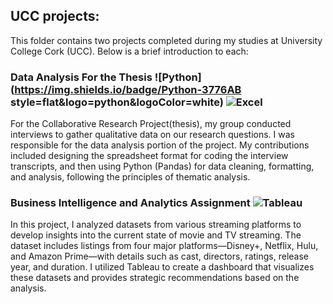 ## UCC projects: 
This folder contains two projects completed during my studies at University College Cork (UCC). Below is a brief introduction to each:

### Data Analysis For the Thesis ![Python](https://img.shields.io/badge/Python-3776AB style=flat&logo=python&logoColor=white) ![Excel](https://img.shields.io/badge/Excel-217346?style=flat&logo=microsoft-excel&logoColor=white)

For the Collaborative Research Project(thesis), my group conducted interviews to gather qualitative data on our research questions. 
I was responsible for the data analysis portion of the project. My contributions included designing the spreadsheet format for coding the interview transcripts, and then using Python (Pandas) for data cleaning, formatting, and analysis, following the principles of thematic analysis.
  
### Business Intelligence and Analytics Assignment ![Tableau](https://img.shields.io/badge/Tableau-E97627?style=flat&logo=tableau&logoColor=white)

In this project, I analyzed datasets from various streaming platforms to develop insights into the current state of movie and TV streaming. The dataset includes listings from four major platforms—Disney+, Netflix, Hulu, and Amazon Prime—with details such as cast, directors, ratings, release year, and duration. I utilized Tableau to create a dashboard that visualizes these datasets and provides strategic recommendations based on the analysis.
